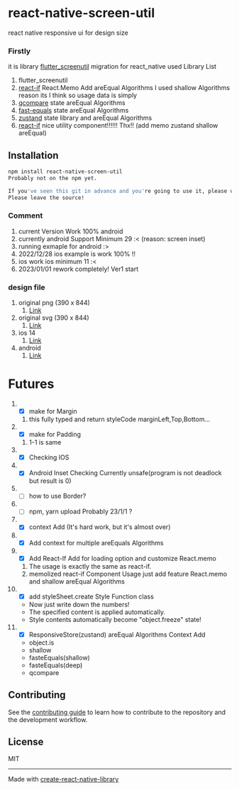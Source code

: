 # react-native-screen-util

react native responsive ui for design size

### Firstly
 it is library [flutter_screenutil](https://pub.dev/packages/flutter_screenutil) migration for react_native
 used Library List
1. flutter_screenutil
2. [react-if](https://github.com/romac/react-if) React.Memo Add areEqual Algorithms I used shallow Algorithms reason its I think so usage data is simply
3. [qcompare](https://www.npmjs.com/package/qcompare) state areEqual Algorithms
4. [fast-equals](https://www.npmjs.com/package/fast-equals) state areEqual Algorithms
5. [zustand](https://www.npmjs.com/package/zustand) state library and areEqual Algorithms
6. [react-if](https://www.npmjs.com/package/react-if) nice utility component!!!!!! Thx!!  (add memo zustand shallow areEqual)

## Installation

```sh
npm install react-native-screen-util
Probably not on the npm yet.

If you've seen this git in advance and you're going to use it, please use the code yourself.
Please leave the source!
```
### Comment
1. current Version Work 100% android
2. currently android Support Minimum 29 :< (reason: screen inset)
3. running exmaple for android :>
4. 2022/12/28 ios example is work 100% !!
5. ios work ios minimum 11 :<
6. 2023/01/01 rework completely! Ver1 start

### design file
1. original png (390 x 844)
    1. [Link](http://livteam.in:5000/d/s/rjF8YpguyRITa3amuaquDoHPpxDaus6j/yK-0XMcGvioLkOug7vVWnaYRwA5-h6hn-Mr1gf3kWGAo)
2. original svg (390 x 844)
    1. [Link](http://livteam.in:5000/d/s/rjFF5DGtp1NNNBlnE5BeC03I8Wbawycl/FbtgCrf_oLedb89v37uDyWOJJZXPoNRf-Vr1AAZQWGAo)
3. ios 14
    1. [Link](http://livteam.in:5000/d/s/rjGgUMaY8yQ5TVWP6aUtp7cTICozgGAc/aRlzIIzlOqvjwaJcQQyNVSfaGTluH-dk-fb3g-6oWGAo)
4. android
    1. [Link](http://livteam.in:5000/d/s/rjGkffaGo2kdheF1lmYlAjb1H3bmJqaS/NNTh56mN22Li4duFvTRdV2U1sMpzxdvI-pL0gWL8WGAo)


# Futures
1. - [x] make for Margin
   1. this fully typed and return styleCode marginLeft,Top,Bottom...
2. - [x] make for Padding
   1. 1-1 is same
3. - [X] Checking IOS
4. - [X] Android Inset Checking Currently unsafe(program is not deadlock but result is 0)
5. - [ ] how to use Border?
6. - [ ] npm, yarn upload Probably 23/1/1 ?
7. - [x] context Add (It's hard work, but it's almost over)
8. - [x] Add context for multiple areEquals Algorithms
9. - [x] Add React-If Add for loading option and customize React.memo
   1. The usage is exactly the same as react-if.
   2. memolized react-if Component Usage just add feature React.memo and shallow areEqual Algorithms
10. - [x] add styleSheet.create Style Function class
    - Now just write down the numbers!
    - The specified content is applied automatically.
    - Style contents automatically become "object.freeze" state!
11. - [x] ResponsiveStore(zustand) areEqual Algorithms Context Add
    - object.is
    - shallow
    - fasteEquals(shallow)
    - fasteEquals(deep)
    - qcompare
## Contributing

See the [contributing guide](CONTRIBUTING.md) to learn how to contribute to the repository and the development workflow.

## License

MIT

---

Made with [create-react-native-library](https://github.com/callstack/react-native-builder-bob)
